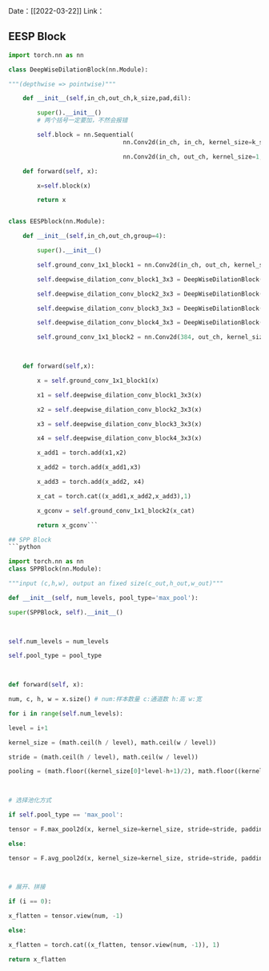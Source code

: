 Date：[[2022-03-22]]
Link：

## EESP Block
```python
import torch.nn as nn

class DeepWiseDilationBlock(nn.Module):

"""(depthwise => pointwise)"""

	def __init__(self,in_ch,out_ch,k_size,pad,dil):

		super().__init__()
		# 两个括号一定要加，不然会报错

		self.block = nn.Sequential(
								nn.Conv2d(in_ch, in_ch, kernel_size=k_size, padding=pad, dilation=dil, group=),

								nn.Conv2d(in_ch, out_ch, kernel_size=1,padding=pad, dilation=dil))

	def forward(self, x):

		x=self.block(x)

		return x


class EESPblock(nn.Module):

	def __init__(self,in_ch,out_ch,group=4):

		super().__init__()

		self.ground_conv_1x1_block1 = nn.Conv2d(in_ch, out_ch, kernel_size=1,padding=0,dilation=1,groups=group)

		self.deepwise_dilation_conv_block1_3x3 = DeepWiseDilationBlock(out_ch,out_ch,k_size=3,pad=1,dil=1)

		self.deepwise_dilation_conv_block2_3x3 = DeepWiseDilationBlock(out_ch,out_ch,k_size=3,pad=2,dil=2)

		self.deepwise_dilation_conv_block3_3x3 = DeepWiseDilationBlock(out_ch,out_ch,k_size=3,pad=3,dil=3)

		self.deepwise_dilation_conv_block4_3x3 = DeepWiseDilationBlock(out_ch,out_ch,k_size=3,pad=4,dil=4)

		self.ground_conv_1x1_block2 = nn.Conv2d(384, out_ch, kernel_size=1,padding=0,dilation=1,groups=group)

  

	def forward(self,x):

		x = self.ground_conv_1x1_block1(x)

		x1 = self.deepwise_dilation_conv_block1_3x3(x)

		x2 = self.deepwise_dilation_conv_block2_3x3(x)

		x3 = self.deepwise_dilation_conv_block3_3x3(x)

		x4 = self.deepwise_dilation_conv_block4_3x3(x)

		x_add1 = torch.add(x1,x2)

		x_add2 = torch.add(x_add1,x3)

		x_add3 = torch.add(x_add2, x4)

		x_cat = torch.cat((x_add1,x_add2,x_add3),1)

		x_gconv = self.ground_conv_1x1_block2(x_cat)

		return x_gconv```

## SPP Block
```python

import torch.nn as nn
class SPPBlock(nn.Module):

"""input (c,h,w), output an fixed size(c_out,h_out,w_out)"""

def __init__(self, num_levels, pool_type='max_pool'):

super(SPPBlock, self).__init__()

  

self.num_levels = num_levels

self.pool_type = pool_type

  

def forward(self, x):

num, c, h, w = x.size() # num:样本数量 c:通道数 h:高 w:宽

for i in range(self.num_levels):

level = i+1

kernel_size = (math.ceil(h / level), math.ceil(w / level))

stride = (math.ceil(h / level), math.ceil(w / level))

pooling = (math.floor((kernel_size[0]*level-h+1)/2), math.floor((kernel_size[1]*level-w+1)/2))

  

# 选择池化方式

if self.pool_type == 'max_pool':

tensor = F.max_pool2d(x, kernel_size=kernel_size, stride=stride, padding=pooling).view(num, -1)

else:

tensor = F.avg_pool2d(x, kernel_size=kernel_size, stride=stride, padding=pooling).view(num, -1)

  

# 展开、拼接

if (i == 0):

x_flatten = tensor.view(num, -1)

else:

x_flatten = torch.cat((x_flatten, tensor.view(num, -1)), 1)

return x_flatten
```
